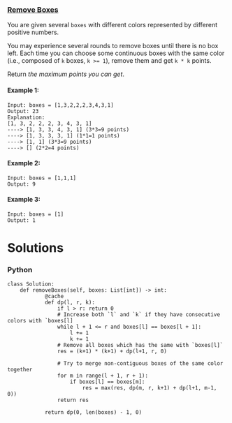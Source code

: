 ### [Remove Boxes](https://leetcode.com/problems/remove-boxes/) <br>

You are given several `boxes` with different colors represented by different positive numbers.

You may experience several rounds to remove boxes until there is no box left. Each time you can choose some continuous boxes with the same color (i.e., composed of `k` boxes, `k >= 1`), remove them and get `k * k` points.

Return *the maximum points you can get*.



#### Example 1:
```
Input: boxes = [1,3,2,2,2,3,4,3,1]
Output: 23
Explanation:
[1, 3, 2, 2, 2, 3, 4, 3, 1] 
----> [1, 3, 3, 4, 3, 1] (3*3=9 points) 
----> [1, 3, 3, 3, 1] (1*1=1 points) 
----> [1, 1] (3*3=9 points) 
----> [] (2*2=4 points)

```

#### Example 2:
```
Input: boxes = [1,1,1]
Output: 9

```

#### Example 3:
```
Input: boxes = [1]
Output: 1

```


# Solutions

### Python
```
class Solution:
    def removeBoxes(self, boxes: List[int]) -> int:
            @cache
            def dp(l, r, k):
                if l > r: return 0
                # Increase both `l` and `k` if they have consecutive colors with `boxes[l]                
                while l + 1 <= r and boxes[l] == boxes[l + 1]:
                    l += 1
                    k += 1
                # Remove all boxes which has the same with `boxes[l]`
                res = (k+1) * (k+1) + dp(l+1, r, 0) 
                
                # Try to merge non-contiguous boxes of the same color together                
                for m in range(l + 1, r + 1):
                    if boxes[l] == boxes[m]:
                        res = max(res, dp(m, r, k+1) + dp(l+1, m-1, 0))
                return res

            return dp(0, len(boxes) - 1, 0)
```
